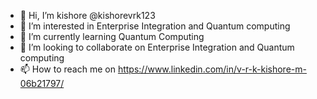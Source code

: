 - 👋 Hi, I’m kishore @kishorevrk123
- 👀 I’m interested in Enterprise Integration and Quantum computing
- 🌱 I’m currently learning Quantum Computing 
- 💞️ I’m looking to collaborate on Enterprise Integration and Quantum computing
- 📫 How to reach me on https://www.linkedin.com/in/v-r-k-kishore-m-06b21797/

<!---
kishorevrk123/kishorevrk123 is a ✨ special ✨ repository because its `README.md` (this file) appears on your GitHub profile.
You can click the Preview link to take a look at your changes.
--->
